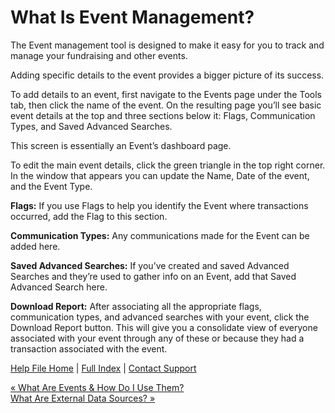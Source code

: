  What Is Event Management?
==========

The Event management tool is designed to make it easy for you to track and manage your fundraising and other events.

Adding specific details to the event provides a bigger picture of its success.

To add details to an event, first navigate to the Events page under the Tools tab, then click the name of the event. On the resulting page you’ll see basic event details at the top and three sections below it: Flags, Communication Types, and Saved Advanced Searches.

This screen is essentially an Event’s dashboard page.

To edit the main event details, click the green triangle in the top right corner. In the window that appears you can update the Name, Date of the event, and the Event Type.

**Flags:** If you use Flags to help you identify the Event where transactions occurred, add the Flag to this section.

**Communication Types:** Any communications made for the Event can be added here.

**Saved Advanced Searches:** If you’ve created and saved Advanced Searches and they’re used to gather info on an Event, add that Saved Advanced Search here.

**Download Report:** After associating all the appropriate flags, communication types, and advanced searches with your event, click the Download Report button. This will give you a consolidate view of everyone associated with your event through any of these or because they had a transaction associated with the event.

[Help File Home](/help/) | [Full Index](/Help-File-Directory/) | [Contact Support](mailto:support@ISPolitical.com)

[« What Are Events & How Do I Use Them?](/What-Are-Events-How-Do-I-Use-Them)  
[What Are External Data Sources? »](/What-Are-External-Data-Sources)